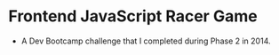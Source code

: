 # Frontend JavaScript Racer Game

* A Dev Bootcamp challenge that I completed during Phase 2 in 2014.

